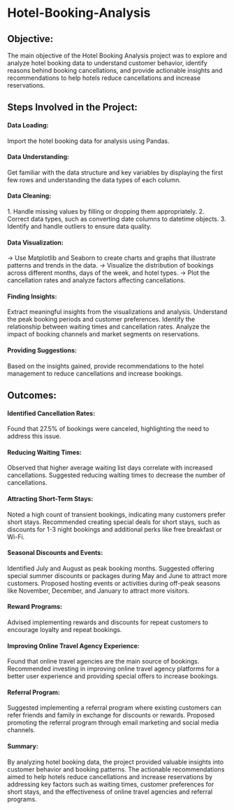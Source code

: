 # Hotel-Booking-Analysis
<h2>Objective:</h2>
The main objective of the Hotel Booking Analysis project was to explore and analyze hotel booking data to understand customer behavior, identify reasons behind booking cancellations, and provide actionable insights and recommendations to help hotels reduce cancellations and increase reservations.

<h2>Steps Involved in the Project:</h2>
<h4>Data Loading:</h4>
Import the hotel booking data for analysis using Pandas.

<h4>Data Understanding:</h4>
Get familiar with the data structure and key variables by displaying the first few rows and understanding the data types of each column.

<h4>Data Cleaning:</h4>
1. Handle missing values by filling or dropping them appropriately.
2. Correct data types, such as converting date columns to datetime objects.
3. Identify and handle outliers to ensure data quality.

<h4>Data Visualization:</h4>
-> Use Matplotlib and Seaborn to create charts and graphs that illustrate patterns and trends in the data.
-> Visualize the distribution of bookings across different months, days of the week, and hotel types.
-> Plot the cancellation rates and analyze factors affecting cancellations.

<h4>Finding Insights:</h4>
Extract meaningful insights from the visualizations and analysis.
Understand the peak booking periods and customer preferences.
Identify the relationship between waiting times and cancellation rates.
Analyze the impact of booking channels and market segments on reservations.

<h4>Providing Suggestions:</h4>
Based on the insights gained, provide recommendations to the hotel management to reduce cancellations and increase bookings.

<h2>Outcomes:</h2>
<h4>Identified Cancellation Rates:</h4>
Found that 27.5% of bookings were canceled, highlighting the need to address this issue.

<h4>Reducing Waiting Times:</h4>
Observed that higher average waiting list days correlate with increased cancellations.
Suggested reducing waiting times to decrease the number of cancellations.

<h4>Attracting Short-Term Stays:</h4>
Noted a high count of transient bookings, indicating many customers prefer short stays.
Recommended creating special deals for short stays, such as discounts for 1-3 night bookings and additional perks like free breakfast or Wi-Fi.

<h4>Seasonal Discounts and Events:</h4>
Identified July and August as peak booking months.
Suggested offering special summer discounts or packages during May and June to attract more customers.
Proposed hosting events or activities during off-peak seasons like November, December, and January to attract more visitors.

<h4>Reward Programs:</h4>
Advised implementing rewards and discounts for repeat customers to encourage loyalty and repeat bookings.

<h4>Improving Online Travel Agency Experience:</h4>
Found that online travel agencies are the main source of bookings.
Recommended investing in improving online travel agency platforms for a better user experience and providing special offers to increase bookings.

<h4>Referral Program:</h4>
Suggested implementing a referral program where existing customers can refer friends and family in exchange for discounts or rewards.
Proposed promoting the referral program through email marketing and social media channels.

<h4>Summary:</h4>
By analyzing hotel booking data, the project provided valuable insights into customer behavior and booking patterns. The actionable recommendations aimed to help hotels reduce cancellations and increase reservations by addressing key factors such as waiting times, customer preferences for short stays, and the effectiveness of online travel agencies and referral programs.

